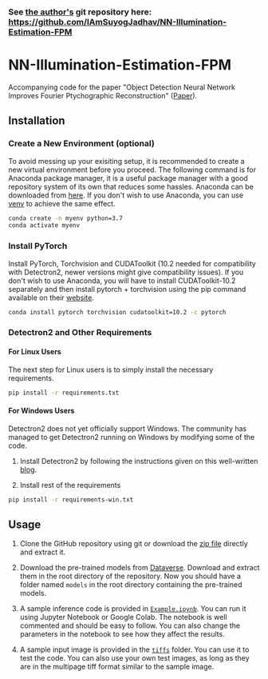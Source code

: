 ### See [the author's](https://www.suyogjadhav.com/) git repository here: https://github.com/IAmSuyogJadhav/NN-Illumination-Estimation-FPM

# NN-Illumination-Estimation-FPM
Accompanying code for the paper "Object Detection Neural Network Improves Fourier Ptychographic Reconstruction" ([Paper](https://doi.org/10.1364/OE.409679)).


## Installation

### Create a New Environment (optional)
To avoid messing up your exisiting setup, it is recommended to create a new virtual environment before you proceed. The following command is for Anaconda package manager, it is a useful package manager with a good repository system of its own that reduces some hassles. Anaconda can be downloaded from [here](https://www.anaconda.com/products/individual). If you don't wish to use Anaconda, you can use [venv](https://docs.python.org/3/library/venv.html#creating-virtual-environments) to achieve the same effect.

```bash 
conda create -n myenv python=3.7
conda activate myenv
```

### Install PyTorch
Install PyTorch, Torchvision and CUDAToolkit (10.2 needed for compatibility with Detectron2, newer versions might give compatibility issues). If you don't wish to use Anaconda, you will have to install CUDAToolkit-10.2 separately and then install pytorch + torchvision using the pip command available on their [website](https://pytorch.org/).

```bash
conda install pytorch torchvision cudatoolkit=10.2 -c pytorch
```

### Detectron2 and Other Requirements

#### For Linux Users
The next step for Linux users is to simply install the necessary requirements.

```bash
pip install -r requirements.txt
```

#### For Windows Users
Detectron2 does not yet officially support Windows. The community has managed to get Detectron2 running on Windows by modifying some of the code.

1. Install Detectron2 by following the instructions given on this well-written [blog](https://medium.com/@dgmaxime/how-to-easily-install-detectron2-on-windows-10-39186139101c).

2. Install rest of the requirements

```bash
pip install -r requirements-win.txt
```


## Usage
1. Clone the GitHub repository using git or download the [zip file](https://github.com/IAmSuyogJadhav/NN-Illumination-Estimation-FPM/archive/refs/heads/master.zip) directly and extract it.

2. Download the pre-trained models from [Dataverse](https://doi.org/10.18710/BBU6JD). Download and extract them in the root directory of the repository. Now you should have a folder named `models` in the root directory containing the pre-trained models.

3. A sample inference code is provided in [`Example.ipynb`](Example.ipynb). You can run it using Jupyter Notebook or Google Colab. The notebook is well commented and should be easy to follow. You can also change the parameters in the notebook to see how they affect the results.

4. A sample input image is provided in the [`tiffs`](tiffs) folder. You can use it to test the code. You can also use your own test images, as long as they are in the multipage tiff format similar to the sample image.
